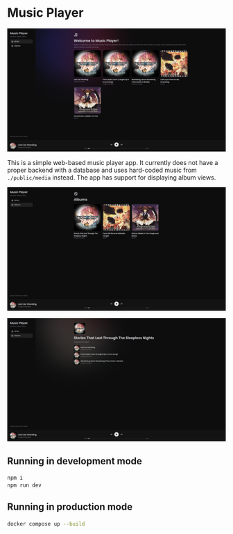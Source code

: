 # Music Player
![](screenshots/home.png)

This is a simple web-based music player app. It currently does not have a proper backend with a database and uses hard-coded music from `./public/media` instead. The app has support for displaying album views.

![](screenshots/albums.png)

![](screenshots/album.png)

## Running in development mode
```bash
npm i
npm run dev
```
## Running in production mode
```bash
docker compose up --build
```